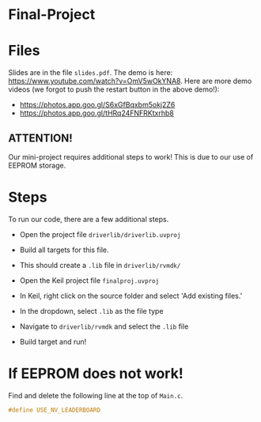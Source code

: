 # Final-Project

# Files
Slides are in the file `slides.pdf`.
The demo is here: https://www.youtube.com/watch?v=OmV5wOkYNA8.
Here are more demo videos (we forgot to push the restart button in the above demo!):
* https://photos.app.goo.gl/S6xGfBqxbm5okj2Z6
* https://photos.app.goo.gl/tHRq24FNFRKtxrhb8

## ATTENTION!
Our mini-project requires additional steps to work!
This is due to our use of EEPROM storage.

# Steps
To run our code, there are a few additional steps. 

* Open the project file `driverlib/driverlib.uvproj`

* Build all targets for this file. 

* This should create a `.lib` file in `driverlib/rvmdk/`

* Open the Keil project file `finalproj.uvproj`

* In Keil, right click on the source folder and select 'Add existing files.' 

* In the dropdown, select `.lib` as the file type

* Navigate to `driverlib/rvmdk` and select the `.lib` file

* Build target and run!

# If EEPROM does not work!

Find and delete the following line at the top of `Main.c`.

```c
#define USE_NV_LEADERBOARD
```
